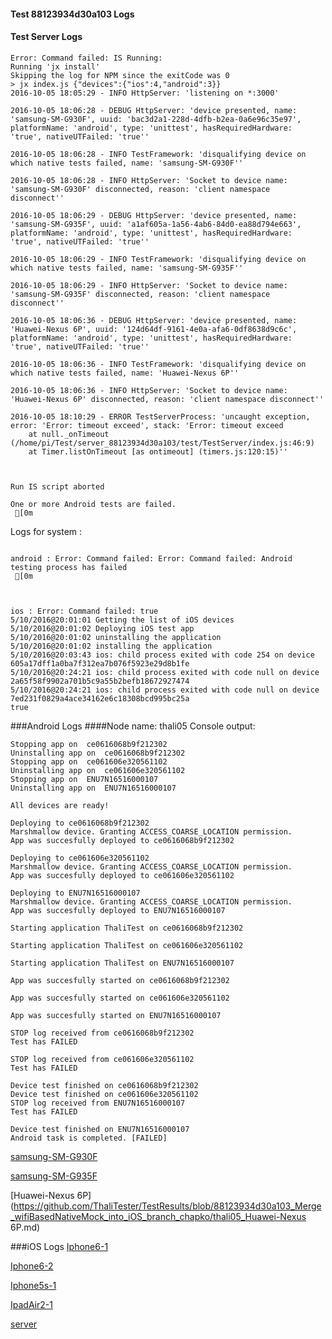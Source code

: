 #### Test 88123934d30a103 Logs

#### Test Server Logs
```
Error: Command failed: IS Running:
Running 'jx install'
Skipping the log for NPM since the exitCode was 0
> jx index.js {"devices":{"ios":4,"android":3}}
2016-10-05 18:05:29 - INFO HttpServer: 'listening on *:3000'

2016-10-05 18:06:28 - DEBUG HttpServer: 'device presented, name: 'samsung-SM-G930F', uuid: 'bac3d2a1-228d-4dfb-b2ea-0a6e96c35e97', platformName: 'android', type: 'unittest', hasRequiredHardware: 'true', nativeUTFailed: 'true''

2016-10-05 18:06:28 - INFO TestFramework: 'disqualifying device on which native tests failed, name: 'samsung-SM-G930F''

2016-10-05 18:06:28 - INFO HttpServer: 'Socket to device name: 'samsung-SM-G930F' disconnected, reason: 'client namespace disconnect''

2016-10-05 18:06:29 - DEBUG HttpServer: 'device presented, name: 'samsung-SM-G935F', uuid: 'a1af605a-1a56-4ab6-84d0-ea88d794e663', platformName: 'android', type: 'unittest', hasRequiredHardware: 'true', nativeUTFailed: 'true''

2016-10-05 18:06:29 - INFO TestFramework: 'disqualifying device on which native tests failed, name: 'samsung-SM-G935F''

2016-10-05 18:06:29 - INFO HttpServer: 'Socket to device name: 'samsung-SM-G935F' disconnected, reason: 'client namespace disconnect''

2016-10-05 18:06:36 - DEBUG HttpServer: 'device presented, name: 'Huawei-Nexus 6P', uuid: '124d64df-9161-4e0a-afa6-0df8638d9c6c', platformName: 'android', type: 'unittest', hasRequiredHardware: 'true', nativeUTFailed: 'true''

2016-10-05 18:06:36 - INFO TestFramework: 'disqualifying device on which native tests failed, name: 'Huawei-Nexus 6P''

2016-10-05 18:06:36 - INFO HttpServer: 'Socket to device name: 'Huawei-Nexus 6P' disconnected, reason: 'client namespace disconnect''

2016-10-05 18:10:29 - ERROR TestServerProcess: 'uncaught exception, error: 'Error: timeout exceed', stack: 'Error: timeout exceed
    at null._onTimeout (/home/pi/Test/server_88123934d30a103/test/TestServer/index.js:46:9)
    at Timer.listOnTimeout [as ontimeout] (timers.js:120:15)''


 
Run IS script aborted
 
One or more Android tests are failed.
 [0m

```


Logs for system : 
```

android : Error: Command failed: Error: Command failed: Android testing process has failed
 [0m



ios : Error: Command failed: true
5/10/2016@20:01:01 Getting the list of iOS devices 
5/10/2016@20:01:02 Deploying iOS test app 
5/10/2016@20:01:02 uninstalling the application 
5/10/2016@20:01:02 installing the application 
5/10/2016@20:03:43 ios: child process exited with code 254 on device 605a17dff1a0ba7f312ea7b076f5923e29d8b1fe 
5/10/2016@20:24:21 ios: child process exited with code null on device 2a65f58f9902a701b5c9a55b2befb18672927474 
5/10/2016@20:24:21 ios: child process exited with code null on device 7ed231f0829a4ace34162e6c18308bcd995bc25a 
true

```
###Android Logs
####Node name: thali05
Console output:
```
Stopping app on  ce0616068b9f212302
Uninstalling app on  ce0616068b9f212302
Stopping app on  ce061606e320561102
Uninstalling app on  ce061606e320561102
Stopping app on  ENU7N16516000107
Uninstalling app on  ENU7N16516000107

All devices are ready!

Deploying to ce0616068b9f212302
Marshmallow device. Granting ACCESS_COARSE_LOCATION permission.
App was succesfully deployed to ce0616068b9f212302

Deploying to ce061606e320561102
Marshmallow device. Granting ACCESS_COARSE_LOCATION permission.
App was succesfully deployed to ce061606e320561102

Deploying to ENU7N16516000107
Marshmallow device. Granting ACCESS_COARSE_LOCATION permission.
App was succesfully deployed to ENU7N16516000107

Starting application ThaliTest on ce0616068b9f212302

Starting application ThaliTest on ce061606e320561102

Starting application ThaliTest on ENU7N16516000107

App was succesfully started on ce0616068b9f212302

App was succesfully started on ce061606e320561102

App was succesfully started on ENU7N16516000107

STOP log received from ce0616068b9f212302
Test has FAILED

STOP log received from ce061606e320561102
Test has FAILED

Device test finished on ce0616068b9f212302 
Device test finished on ce061606e320561102 
STOP log received from ENU7N16516000107
Test has FAILED

Device test finished on ENU7N16516000107 
Android task is completed. [FAILED]
```
[samsung-SM-G930F](https://github.com/ThaliTester/TestResults/blob/88123934d30a103_Merge_wifiBasedNativeMock_into_iOS_branch_chapko/thali05_samsung-SM-G930F.md)

[samsung-SM-G935F](https://github.com/ThaliTester/TestResults/blob/88123934d30a103_Merge_wifiBasedNativeMock_into_iOS_branch_chapko/thali05_samsung-SM-G935F.md)

[Huawei-Nexus 6P](https://github.com/ThaliTester/TestResults/blob/88123934d30a103_Merge_wifiBasedNativeMock_into_iOS_branch_chapko/thali05_Huawei-Nexus 6P.md)


###iOS Logs
[Iphone6-1](https://github.com/ThaliTester/TestResults/blob/88123934d30a103_Merge_wifiBasedNativeMock_into_iOS_branch_chapko/iOS_Iphone6-1.md)

[Iphone6-2](https://github.com/ThaliTester/TestResults/blob/88123934d30a103_Merge_wifiBasedNativeMock_into_iOS_branch_chapko/iOS_Iphone6-2.md)

[Iphone5s-1](https://github.com/ThaliTester/TestResults/blob/88123934d30a103_Merge_wifiBasedNativeMock_into_iOS_branch_chapko/iOS_Iphone5s-1.md)

[IpadAir2-1](https://github.com/ThaliTester/TestResults/blob/88123934d30a103_Merge_wifiBasedNativeMock_into_iOS_branch_chapko/iOS_IpadAir2-1.md)

[server](https://github.com/ThaliTester/TestResults/blob/88123934d30a103_Merge_wifiBasedNativeMock_into_iOS_branch_chapko/iOS_server.md)




